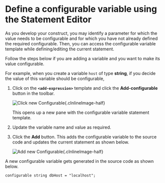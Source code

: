 # Define a configurable variable using the Statement Editor

As you develop your construct, you may identify a parameter for which the value needs to be configurable and for which you have not already defined the required configurable. Then, you can access the configurable variable template while defining/editing the current statement. 

Follow the steps below if you are adding a variable and you want to make its value configurable.

For example, when you create a variable `host` of type **string**, if you decide the value of this variable should be configurable,

1. Click on the **`<add-expression>`** template and click the **Add-configurable** button in the toolbar.

    ![Click new Configurable](../../img/statement-editor/add-configurable-button-click.gif){.cInlineImage-half}


    This opens up a new pane with the configurable variable statement template.

 2. Update the variable name and value as required. 
 
 3. Click the **Add** button. This adds the configurable variable to the source code and updates the current statement as shown below. 

    ![Add new Configurable](../../img/statement-editor/add-conifgurable.gif){.cInlineImage-half}

A new configurable variable gets generated in the source code as shown below.

 ```ballerina
 configurable string dbHost = "localhost";
 ```
